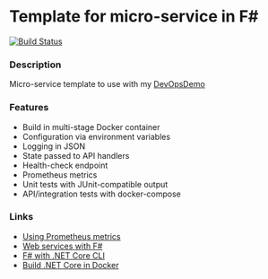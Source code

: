 # Template for micro-service in F# #
[![Build Status](https://dev.azure.com/butzist/DevOpsDemo/_apis/build/status/DevOpsDemoTF.DevOpsDemo-template-FSharp?branchName=master)](https://dev.azure.com/butzist/DevOpsDemo/_build/latest?definitionId=4&branchName=master)

### Description ###
Micro-service template to use with my [DevOpsDemo](https://github.com/DevOpsDemoTF/DevOpsDemo)

### Features ###
* Build in multi-stage Docker container
* Configuration via environment variables
* Logging in JSON
* State passed to API handlers
* Health-check endpoint
* Prometheus metrics
* Unit tests with JUnit-compatible output
* API/integration tests with docker-compose

### Links ###
* [Using Prometheus metrics](https://github.com/prometheus-net/prometheus-net#counters)
* [Web services with F#](https://devblogs.microsoft.com/dotnet/build-a-web-service-with-f-and-net-core-2-0/)
* [F# with .NET Core CLI](https://docs.microsoft.com/en-us/dotnet/fsharp/get-started/get-started-command-line)
* [Build .NET Core in Docker](https://github.com/dotnet/dotnet-docker/blob/master/samples/dotnetapp/README.md)